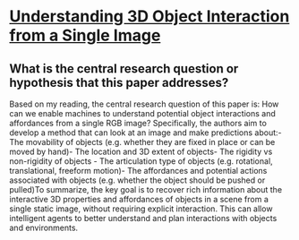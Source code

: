 # [Understanding 3D Object Interaction from a Single Image](https://arxiv.org/abs/2305.09664)

## What is the central research question or hypothesis that this paper addresses?

Based on my reading, the central research question of this paper is: How can we enable machines to understand potential object interactions and affordances from a single RGB image? Specifically, the authors aim to develop a method that can look at an image and make predictions about:- The movability of objects (e.g. whether they are fixed in place or can be moved by hand)- The location and 3D extent of objects- The rigidity vs non-rigidity of objects  - The articulation type of objects (e.g. rotational, translational, freeform motion)- The affordances and potential actions associated with objects (e.g. whether the object should be pushed or pulled)To summarize, the key goal is to recover rich information about the interactive 3D properties and affordances of objects in a scene from a single static image, without requiring explicit interaction. This can allow intelligent agents to better understand and plan interactions with objects and environments.
